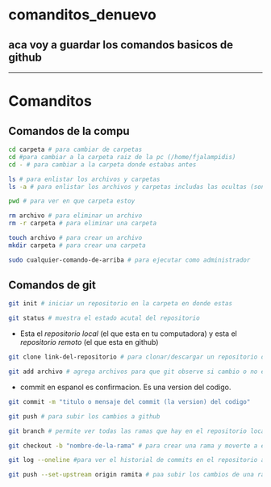 # comanditos_denuevo

## aca voy a guardar los comandos basicos de github

---

# Comanditos

## Comandos de la compu

```bash
cd carpeta # para cambiar de carpetas
cd #para cambiar a la carpeta raiz de la pc (/home/fjalampidis)
cd - # para cambiar a la carpeta donde estabas antes
```

```bash
ls # para enlistar los archivos y carpetas
ls -a # para enlistar los archivos y carpetas includas las ocultas (son las que tienen un punto adelante, ej .git)
```

```bash
pwd # para ver en que carpeta estoy
```

```bash
rm archivo # para eliminar un archivo
rm -r carpeta # para eliminar una carpeta
```

```bash
touch archivo # para crear un archivo
mkdir carpeta # para crear una carpeta
```

```bash
sudo cualquier-comando-de-arriba # para ejecutar como administrador
```

## Comandos de git

```bash
git init # iniciar un repositorio en la carpeta en donde estas
```

```bash
git status # muestra el estado acutal del repositorio
```

- Esta el _repositorio local_ (el que esta en tu computadora) y esta el _repositorio remoto_ (el que esta en github)

```bash
git clone link-del-repositorio # para clonar/descargar un repositorio de github
```

```bash
git add archivo # agrega archivos para que git observe si cambio o no el archivo. Tambien agrega cualquier cambio para cuando hagas un commit.
```

- commit en espanol es confirmacion. Es una version del codigo.

```bash
git commit -m "titulo o mensaje del commit (la version) del codigo"
```

```bash
git push # para subir los cambios a github
```

```bash
git branch # permite ver todas las ramas que hay en el repositorio local
```

```bash
git checkout -b "nombre-de-la-rama" # para crear una rama y moverte a ella
```

```bash
git log --oneline #para ver el historial de commits en el repositorio actual. --oneline muestra un resumen de commit
```

```bash
git push --set-upstream origin ramita # paa subir los cambios de una rama nueva. Este comando se usa solamente cuando se crea una rama, el resto de veces utilizar git push
```
